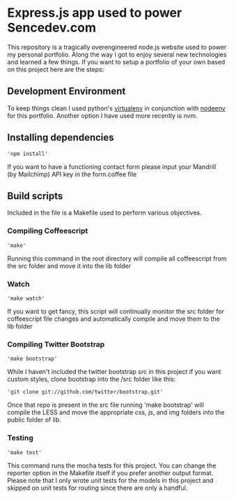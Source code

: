 # Express.js app used to power Sencedev.com
This repository is a tragically overengineered node.js website used to power my personal portfolio. Along the way I got to enjoy several new technologies and learned a few things. If you want to setup a portfolio of your own based on this project here are the steps:

## Development Environment
To keep things clean I used python's [virtualenv](http://pypi.python.org/pypi/virtualenv "virtualenv") in conjunction with [nodeenv](https://github.com/ekalinin/nodeenv "nodeenv") for this portfolio. Another option I have used more recently is nvm.

## Installing dependencies
    'npm install' 

If you want to have a functioning contact form please input your Mandrill (by Mailchimp) API key in the form.coffee file

## Build scripts
Included in the file is a Makefile used to perform various objectives.

### Compiling Coffeescript
    'make'
Running this command in the root directory will compile all coffeescript from the src folder and move it into the lib folder

### Watch
    'make watch'
If you want to get fancy, this script will continually monitor the src folder for coffeescript file changes and automatically compile and move them to the lib folder

### Compiling Twitter Bootstrap
    'make bootstrap'
While I haven't included the twitter bootstrap src in this project if you want custom styles, clone bootstrap into the /src folder like this:

    'git clone git://github.com/twitter/bootstrap.git'

Once that repo is present in the src file running 'make bootstrap' will compile the LESS and move the appropriate css, js, and img folders into the public folder of lib.


### Testing
    'make test'
This command runs the mocha tests for this project. You can change the reporter option in the Makefile itself if you prefer another output format. Please note that I only wrote unit tests for the models in this project and skipped on unit tests for routing since there are only a handful. 